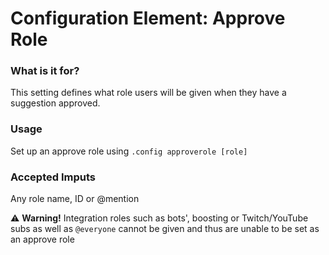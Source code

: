 # Configuration Element: Approve Role

### What is it for?
This setting defines what role users will be given when they have a suggestion approved.

### Usage
Set up an approve role using `.config approverole [role]`

### Accepted Imputs
Any role name, ID or @mention

⚠ **Warning!** Integration roles such as bots', boosting or Twitch/YouTube subs as well as `@everyone` cannot be given and thus are unable to be set as an approve role
